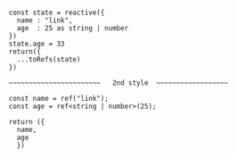  ~~~~~~~~~~~~~~~~~~~~~~~   1st style  ~~~~~~~~~~~~~~~~~~ 

      const state = reactive({
        name : "link",
        age  : 25 as string | number
      })
      state.age = 33
      return({
        ...toRefs(state)        
      })

      ~~~~~~~~~~~~~~~~~~~~~~~   2nd style  ~~~~~~~~~~~~~~~~~~ 
       
      const name = ref("link");
      const age = ref<string | number>(25);
      
      return ({
        name,
        age
        })
